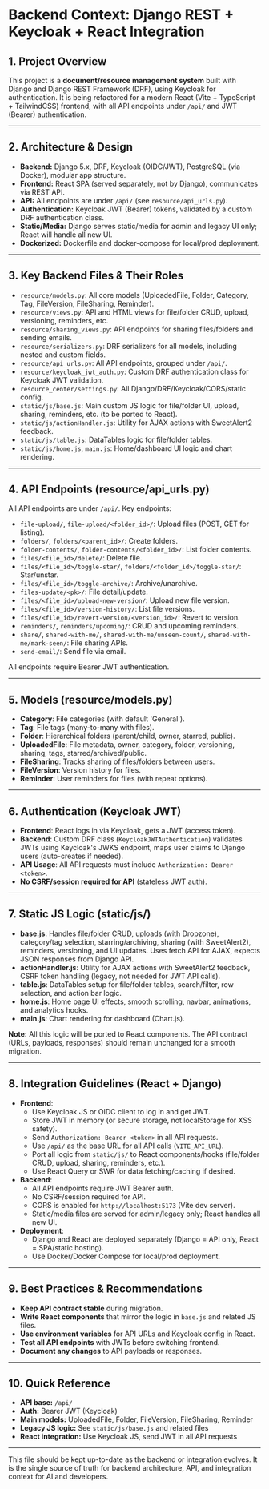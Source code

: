 # Backend Context: Django REST + Keycloak + React Integration

## 1. Project Overview
This project is a **document/resource management system** built with Django and Django REST Framework (DRF), using Keycloak for authentication. It is being refactored for a modern React (Vite + TypeScript + TailwindCSS) frontend, with all API endpoints under `/api/` and JWT (Bearer) authentication.

---

## 2. Architecture & Design
- **Backend:** Django 5.x, DRF, Keycloak (OIDC/JWT), PostgreSQL (via Docker), modular app structure.
- **Frontend:** React SPA (served separately, not by Django), communicates via REST API.
- **API:** All endpoints are under `/api/` (see `resource/api_urls.py`).
- **Authentication:** Keycloak JWT (Bearer) tokens, validated by a custom DRF authentication class.
- **Static/Media:** Django serves static/media for admin and legacy UI only; React will handle all new UI.
- **Dockerized:** Dockerfile and docker-compose for local/prod deployment.

---

## 3. Key Backend Files & Their Roles
- `resource/models.py`: All core models (UploadedFile, Folder, Category, Tag, FileVersion, FileSharing, Reminder).
- `resource/views.py`: API and HTML views for file/folder CRUD, upload, versioning, reminders, etc.
- `resource/sharing_views.py`: API endpoints for sharing files/folders and sending emails.
- `resource/serializers.py`: DRF serializers for all models, including nested and custom fields.
- `resource/api_urls.py`: All API endpoints, grouped under `/api/`.
- `resource/keycloak_jwt_auth.py`: Custom DRF authentication class for Keycloak JWT validation.
- `resource_center/settings.py`: All Django/DRF/Keycloak/CORS/static config.
- `static/js/base.js`: Main custom JS logic for file/folder UI, upload, sharing, reminders, etc. (to be ported to React).
- `static/js/actionHandler.js`: Utility for AJAX actions with SweetAlert2 feedback.
- `static/js/table.js`: DataTables logic for file/folder tables.
- `static/js/home.js`, `main.js`: Home/dashboard UI logic and chart rendering.

---

## 4. API Endpoints (resource/api_urls.py)
All API endpoints are under `/api/`. Key endpoints:
- `file-upload/`, `file-upload/<folder_id>/`: Upload files (POST, GET for listing).
- `folders/`, `folders/<parent_id>/`: Create folders.
- `folder-contents/`, `folder-contents/<folder_id>/`: List folder contents.
- `files/<file_id>/delete/`: Delete file.
- `files/<file_id>/toggle-star/`, `folders/<folder_id>/toggle-star/`: Star/unstar.
- `files/<file_id>/toggle-archive/`: Archive/unarchive.
- `files-update/<pk>/`: File detail/update.
- `files/<file_id>/upload-new-version/`: Upload new file version.
- `files/<file_id>/version-history/`: List file versions.
- `files/<file_id>/revert-version/<version_id>/`: Revert to version.
- `reminders/`, `reminders/upcoming/`: CRUD and upcoming reminders.
- `share/`, `shared-with-me/`, `shared-with-me/unseen-count/`, `shared-with-me/mark-seen/`: File sharing APIs.
- `send-email/`: Send file via email.

All endpoints require Bearer JWT authentication.

---

## 5. Models (resource/models.py)
- **Category**: File categories (with default 'General').
- **Tag**: File tags (many-to-many with files).
- **Folder**: Hierarchical folders (parent/child, owner, starred, public).
- **UploadedFile**: File metadata, owner, category, folder, versioning, sharing, tags, starred/archived/public.
- **FileSharing**: Tracks sharing of files/folders between users.
- **FileVersion**: Version history for files.
- **Reminder**: User reminders for files (with repeat options).

---

## 6. Authentication (Keycloak JWT)
- **Frontend**: React logs in via Keycloak, gets a JWT (access token).
- **Backend**: Custom DRF class (`KeycloakJWTAuthentication`) validates JWTs using Keycloak's JWKS endpoint, maps user claims to Django users (auto-creates if needed).
- **API Usage**: All API requests must include `Authorization: Bearer <token>`.
- **No CSRF/session required for API** (stateless JWT auth).

---

## 7. Static JS Logic (static/js/)
- **base.js**: Handles file/folder CRUD, uploads (with Dropzone), category/tag selection, starring/archiving, sharing (with SweetAlert2), reminders, versioning, and UI updates. Uses fetch API for AJAX, expects JSON responses from Django API.
- **actionHandler.js**: Utility for AJAX actions with SweetAlert2 feedback, CSRF token handling (legacy, not needed for JWT API calls).
- **table.js**: DataTables setup for file/folder tables, search/filter, row selection, and action bar logic.
- **home.js**: Home page UI effects, smooth scrolling, navbar, animations, and analytics hooks.
- **main.js**: Chart rendering for dashboard (Chart.js).

**Note:** All this logic will be ported to React components. The API contract (URLs, payloads, responses) should remain unchanged for a smooth migration.

---

## 8. Integration Guidelines (React + Django)
- **Frontend**:
  - Use Keycloak JS or OIDC client to log in and get JWT.
  - Store JWT in memory (or secure storage, not localStorage for XSS safety).
  - Send `Authorization: Bearer <token>` in all API requests.
  - Use `/api/` as the base URL for all API calls (`VITE_API_URL`).
  - Port all logic from `static/js/` to React components/hooks (file/folder CRUD, upload, sharing, reminders, etc.).
  - Use React Query or SWR for data fetching/caching if desired.
- **Backend**:
  - All API endpoints require JWT Bearer auth.
  - No CSRF/session required for API.
  - CORS is enabled for `http://localhost:5173` (Vite dev server).
  - Static/media files are served for admin/legacy only; React handles all new UI.
- **Deployment**:
  - Django and React are deployed separately (Django = API only, React = SPA/static hosting).
  - Use Docker/Docker Compose for local/prod deployment.

---

## 9. Best Practices & Recommendations
- **Keep API contract stable** during migration.
- **Write React components** that mirror the logic in `base.js` and related JS files.
- **Use environment variables** for API URLs and Keycloak config in React.
- **Test all API endpoints** with JWTs before switching frontend.
- **Document any changes** to API payloads or responses.

---

## 10. Quick Reference
- **API base:** `/api/`
- **Auth:** Bearer JWT (Keycloak)
- **Main models:** UploadedFile, Folder, FileVersion, FileSharing, Reminder
- **Legacy JS logic:** See `static/js/base.js` and related files
- **React integration:** Use Keycloak JS, send JWT in all API requests

---

This file should be kept up-to-date as the backend or integration evolves. It is the single source of truth for backend architecture, API, and integration context for AI and developers. 